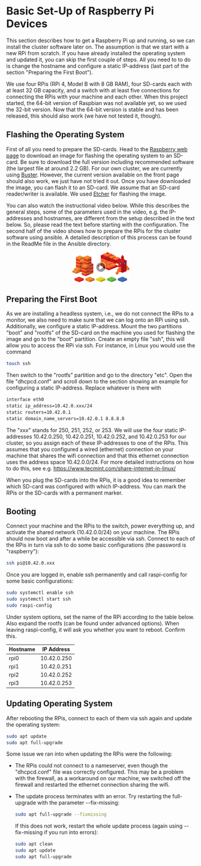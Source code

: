 # Basic Set-Up of Raspberry Pi Devices

This section describes how to get a Raspberry Pi up and running, so we can
install the cluster software later on. The assumption is that we start with a
new RPi from scratch. If you have already installed the operating system and
updated it, you can skip the first couple of steps. All you need to to do is
change the hostname and configure a static IP-address (last part of the
section "Preparing the First Boot").


We use four RPis (RPi 4, Model B with 8 GB RAM), four SD-cards each with at
least 32 GB capacity, and a switch with at least five connections for
connecting the RPis with your machine and each other. When this project started, the 64-bit version of Raspbian
was not available yet, so we used the 32-bit version. Now that the 64-bit
version is stable and has been released, this should also work (we have not
tested it, though). 


## Flashing the Operating System

First of all you need to prepare the SD-cards. Head to the [Raspberry web
page](https://www.raspberrypi.com/software/operating-systems/)
to download an image for flashing the operating system to an SD-card.
Be sure to download the full version including recommended software (the
largest file at around 2.2 GB). For our own cluster, we are currently using
[Buster](https://downloads.raspberrypi.org/raspios_full_armhf/images/raspios_full_armhf-2021-05-28/).
However, the current version available on the front page should also work, we
just have not tried it out.
Once you have downloaded the image, you can flash it to an SD-card. We assume
that an SD-card reader/writer is available. We used
[Etcher](https://www.balena.io/etcher/) for flashing the image. 


You can also watch the instructional video below. While this describes the
general steps, some of the parameters used in the video, e.g. the IP-addresses
and hostnames, are different from the setup described in the text below. So,
please read the text before starting with the configuration. The second half
of the video shows how to prepare the RPis for the cluster software using
ansible. A detailed description of this process can be found in the ReadMe
file in the Ansible directory.

<div align="center">
  <a href="https://www.youtube.com/watch?v=-xZRUxrKbsY">
    <img src="images/setup.png" alt="PiCluster Setup" style="width:30%;">
  </a>
</div>



## Preparing the First Boot

As we are installing a headless system, i.e., we do not connect the RPis to a
monitor, we also need to make sure that we can log onto an RPi using
ssh. Additionally, we configure a static IP-address. Mount the two partitions
"boot" and "rootfs" of the SD-card on the machine you used for flashing the
image and go to the "boot" partition. Create an empty file "ssh", this will
allow you to access the RPi via ssh. For instance, in Linux you would use the
command

```bash
touch ssh
```

Then switch to the "rootfs" partition and go to the directory "etc". Open the
file "dhcpcd.conf" and scroll down to the section showing an example for
configuring a static IP-address. Replace whatever is there with

```bash
interface eth0
static ip_address=10.42.0.xxx/24
static routers=10.42.0.1
static domain_name_servers=10.42.0.1 8.8.8.8
```

The "xxx" stands for 250, 251, 252, or 253. We will use the four static
IP-addresses 10.42.0.250, 10.42.0.251, 10.42.0.252, and 10.42.0.253 for our
cluster, so you assign each of these IP-addresses to one of the RPis.
This assumes that you configured a wired (ethernet) connection on
your machine that shares the wifi connection and that this ethernet connection
uses the address space 10.42.0.0/24. For more detailed instructions on how to
do this, see e.g. https://www.tecmint.com/share-internet-in-linux/


When you plug the SD-cards into the RPis, it is a good idea to remember which
SD-card was configured with which IP-address. You can mark the RPis or the
SD-cards with a permanent marker.


## Booting

Connect your machine and the RPis to the switch, power everything up, and activate the shared network
(10.42.0.0/24) on your machine. The RPis should now boot and after a while be
accessible via ssh. Connect to each of the RPis in turn via ssh to do some
basic configurations (the password is "raspberry"):

```bash
ssh pi@10.42.0.xxx
```

Once you are logged in, enable ssh permanently and call raspi-config for some
basic configurations:

```bash
sudo systemctl enable ssh
sudo systemctl start ssh
sudo raspi-config
```

Under system options, set the name of the RPi according to the table
below. Also expand the rootfs (can be found under advanced options). When
leaving raspi-config, it will ask you whether you want to reboot. Confirm
this.

| Hostname   | IP Address  |
| ---------- | ----------- |
| rpi0       | 10.42.0.250 |
| rpi1       | 10.42.0.251 |
| rpi2       | 10.42.0.252 |
| rpi3       | 10.42.0.253 |


## Updating Operating System

After rebooting the RPis, connect to each of them via ssh again and update the
operating system:

```bash
sudo apt update
sudo apt full-upgrade
```

Some issue we ran into when updating the RPis were the following:

* The RPis could not connect to a nameserver, even though the "dhcpcd.conf"
  file was correctly configured. This may be a problem with the firewall, as a
  workaround on our machine, we switched off the firewall and restarted the
  ethernet connection sharing the wifi.

* The update process terminates with an error. Try restarting the full-upgrade
  with the parameter --fix-missing:
  ```bash
  sudo apt full-upgrade --fixmissing
  ```
  If this does not work, restart the whole update process (again using
  --fix-missing if you run into errors):
  ```bash
  sudo apt clean
  sudo apt update
  sudo apt full-upgrade 
  ```
  


